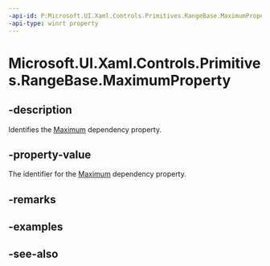 ```yaml
---
-api-id: P:Microsoft.UI.Xaml.Controls.Primitives.RangeBase.MaximumProperty
-api-type: winrt property
---
```


<!-- Property syntax
public Windows.UI.Xaml.DependencyProperty MaximumProperty { get; }
-->

# Microsoft.UI.Xaml.Controls.Primitives.RangeBase.MaximumProperty

## -description
Identifies the [Maximum](rangebase_maximum.md) dependency property.

## -property-value
The identifier for the [Maximum](rangebase_maximum.md) dependency property.

## -remarks

## -examples

## -see-also
